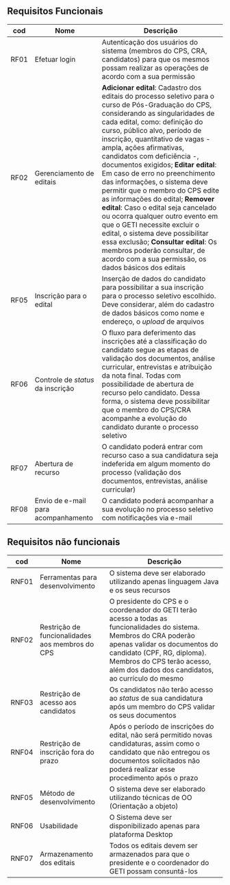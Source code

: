 ## Requisitos Funcionais

| cod | Nome | Descrição |
|-----|------|-----------|
|RF01|Efetuar login|Autenticação dos usuários do sistema (membros do CPS, CRA, candidatos) para que os mesmos possam realizar as operações de acordo com a sua permissão|
|RF02|Gerenciamento de editais|**Adicionar edital**: Cadastro dos editais do processo seletivo para o curso de Pós-Graduação do CPS, considerando as singularidades de cada edital, como: definição do curso, público alvo, período de inscrição, quantitativo de vagas - ampla, ações afirmativas, candidatos com deficiência -, documentos exigidos; **Editar edital**: Em caso de erro no preenchimento das informações, o sistema deve permitir que o membro do CPS edite as informações do edital; **Remover edital**: Caso o edital seja cancelado ou ocorra qualquer outro evento em que o GETI necessite excluir o edital, o sistema deve possibilitar essa exclusão; **Consultar edital**: Os membros poderão consultar, de acordo com a sua permissão, os dados básicos dos editais|
|RF05|Inscrição para o edital|Inserção de dados do candidato para possibilitar a sua inscrição para o processo seletivo escolhido. Deve considerar, além do cadastro de dados básicos como nome e endereço, o *upload* de arquivos|
|RF06|Controle de *status* da inscrição|O fluxo para deferimento das inscrições até a classificação do candidato segue as etapas de validação dos documentos, análise curricular, entrevistas e atribuição da nota final. Todas com possibilidade de abertura de recurso pelo candidato. Dessa forma, o sistema deve possibilitar que o membro do CPS/CRA acompanhe a evolução do candidato durante o processo seletivo|
|RF07|Abertura de recurso|O candidato poderá entrar com recurso caso a sua candidatura seja indeferida em algum momento do processo (validação dos documentos, entrevistas, análise curricular)|
|RF08|Envio de e-mail para acompanhamento|O candidato poderá acompanhar a sua evolução no processo seletivo com notificações via e-mail|


## Requisitos não funcionais

| cod | Nome | Descrição |
| --- | ---- | --------- |
|RNF01|Ferramentas para desenvolvimento|O sistema deve ser elaborado utilizando apenas linguagem Java e os seus recursos|
|RNF02|Restrição de funcionalidades aos membros do CPS|O presidente do CPS e o coordenador do GETI terão acesso a todas as funcionalidades do sistema. Membros do CRA poderão apenas validar os documentos do candidato (CPF, RG, diploma). Membros do CPS terão acesso, além dos dados dos candidatos, ao currículo do mesmo|
|RNF03|Restrição de acesso aos candidatos|Os candidatos não terão acesso ao *status* de sua candidatura após um membro do CPS validar os seus documentos|
|RNF04|Restrição de inscrição fora do prazo|Após o período de inscrições do edital, não será permitido novas candidaturas, assim como o candidato que não entregou os documentos solicitados não poderá realizar esse procedimento após o prazo|
|RNF05|Método de desenvolvimento|O sistema deve ser elaborado utilizando técnicas de OO (Orientação a objeto)|
|RNF06|Usabilidade|O Sistema deve ser disponibilizado apenas para plataforma Desktop|
|RNF07|Armazenamento dos editais|Todos os editais devem ser armazenados para que o presidente e o coordenador do GETI possam consuntá-los|

